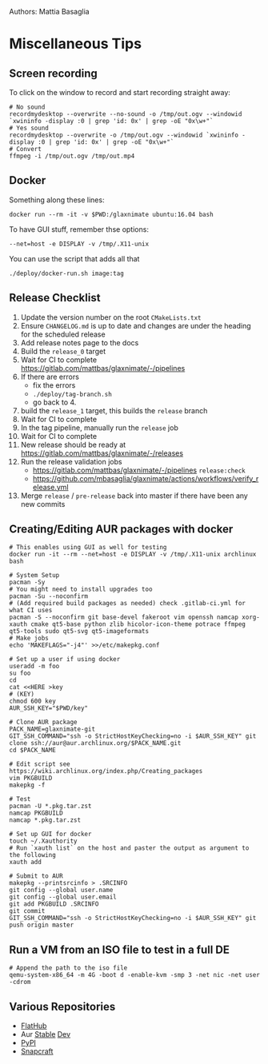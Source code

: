 Authors: Mattia Basaglia

# Miscellaneous Tips

## Screen recording

To click on the window to record and start recording straight away:

    # No sound
    recordmydesktop --overwrite --no-sound -o /tmp/out.ogv --windowid `xwininfo -display :0 | grep 'id: 0x' | grep -oE "0x\w+"`
    # Yes sound
    recordmydesktop --overwrite -o /tmp/out.ogv --windowid `xwininfo -display :0 | grep 'id: 0x' | grep -oE "0x\w+"`
    # Convert
    ffmpeg -i /tmp/out.ogv /tmp/out.mp4


## Docker

Something along these lines:

    docker run --rm -it -v $PWD:/glaxnimate ubuntu:16.04 bash

To have GUI stuff, remember thse options:

    --net=host -e DISPLAY -v /tmp/.X11-unix

You can use the script that adds all that

    ./deploy/docker-run.sh image:tag


## Release Checklist

1. Update the version number on the root `CMakeLists.txt`
2. Ensure `CHANGELOG.md` is up to date and changes are under the heading for the scheduled release
3. Add release notes page to the docs
4. Build the `release_0` target
5. Wait for CI to complete <https://gitlab.com/mattbas/glaxnimate/-/pipelines>
6. If there are errors
    * fix the errors
    * `./deploy/tag-branch.sh`
    * go back to 4.
7. build the `release_1` target, this builds the `release` branch
8. Wait for CI to complete
9. In the tag pipeline, manually run the `release` job
10. Wait for CI to complete
11. New release should be ready at <https://gitlab.com/mattbas/glaxnimate/-/releases>
12. Run the release validation jobs
    * https://gitlab.com/mattbas/glaxnimate/-/pipelines `release:check`
    * https://github.com/mbasaglia/glaxnimate/actions/workflows/verify_release.yml
13. Merge `release` / `pre-release` back into master if there have been any new commits


## Creating/Editing AUR packages with docker

    # This enables using GUI as well for testing
    docker run -it --rm --net=host -e DISPLAY -v /tmp/.X11-unix archlinux bash

    # System Setup
    pacman -Sy
    # You might need to install upgrades too
    pacman -Su --noconfirm
    # (Add required build packages as needed) check .gitlab-ci.yml for what CI uses
    pacman -S --noconfirm git base-devel fakeroot vim openssh namcap xorg-xauth cmake qt5-base python zlib hicolor-icon-theme potrace ffmpeg qt5-tools sudo qt5-svg qt5-imageformats
    # Make jobs
    echo 'MAKEFLAGS="-j4"' >>/etc/makepkg.conf

    # Set up a user if using docker
    useradd -m foo
    su foo
    cd
    cat <<HERE >key
    # (KEY)
    chmod 600 key
    AUR_SSH_KEY="$PWD/key"

    # Clone AUR package
    PACK_NAME=glaxnimate-git
    GIT_SSH_COMMAND="ssh -o StrictHostKeyChecking=no -i $AUR_SSH_KEY" git clone ssh://aur@aur.archlinux.org/$PACK_NAME.git
    cd $PACK_NAME

    # Edit script see https://wiki.archlinux.org/index.php/Creating_packages
    vim PKGBUILD
    makepkg -f

    # Test
    pacman -U *.pkg.tar.zst
    namcap PKGBUILD
    namcap *.pkg.tar.zst

    # Set up GUI for docker
    touch ~/.Xauthority
    # Run `xauth list` on the host and paster the output as argument to the following
    xauth add

    # Submit to AUR
    makepkg --printsrcinfo > .SRCINFO
    git config --global user.name
    git config --global user.email
    git add PKGBUILD .SRCINFO
    git commit
    GIT_SSH_COMMAND="ssh -o StrictHostKeyChecking=no -i $AUR_SSH_KEY" git push origin master

## Run a VM from an ISO file to test in a full DE

    # Append the path to the iso file
    qemu-system-x86_64 -m 4G -boot d -enable-kvm -smp 3 -net nic -net user -cdrom

## Various Repositories

* [FlatHub](https://github.com/flathub/org.mattbas.Glaxnimate)
* Aur [Stable](https://aur.archlinux.org/packages/glaxnimate) [Dev](https://aur.archlinux.org/packages/glaxnimate-git)
* [PyPI](https://pypi.org/project/glaxnimate/)
* [Snapcraft](https://snapcraft.io/glaxnimate)

